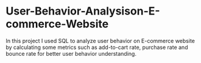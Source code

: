 # User-Behavior-Analysison-E-commerce-Website
In this project I used SQL to analyze user behavior on E-commerce website by calculating some metrics such as add-to-cart rate, purchase rate and bounce rate for better user behavior understanding.
